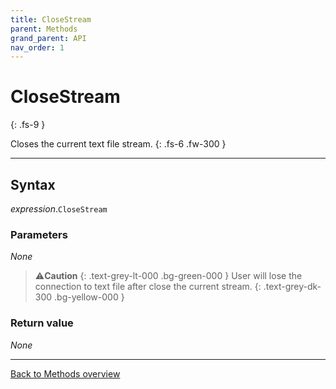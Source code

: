 ```yaml
---
title: CloseStream
parent: Methods
grand_parent: API
nav_order: 1
---
```


# CloseStream
{: .fs-9 }

Closes the current text file stream.
{: .fs-6 .fw-300 }

---

## Syntax

*expression*.`CloseStream`

### Parameters

_None_

>⚠️**Caution**
>{: .text-grey-lt-000 .bg-green-000 }
>User will lose the connection to text file after close the current stream.
{: .text-grey-dk-300 .bg-yellow-000 }

### Return value

_None_

---

[Back to Methods overview](https://ws-garcia.github.io/ECPTextStream/api/methods/)